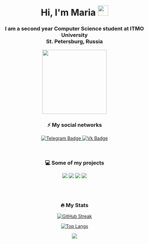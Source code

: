 <h1 align="center">Hi, I'm Maria
<img src="https://github.com/blackcater/blackcater/raw/main/images/Hi.gif" height="32"/></h1>
<h3 align="center">I am a second year Computer Science student at ITMO University <br> St. Petersburg, Russia</h4>

<div id="header" align="center">
  <img src="https://media.giphy.com/media/QuDgW7dXQfCZiWVXD4/giphy.gif" width="200"/>
  
 
  <h3>⚡ My social networks</h3>
  
  <div id="badges">
    <a href="https://t.me/mairianet">
     <img src="https://img.shields.io/badge/Telegram-blue?style=for-the-badge&logo=Telegram&logoColor=white" alt="Telegram Badge"/>
    </a>
    <a href="https://vk.com/mairianet">
      <img src="https://img.shields.io/badge/Vk-blue?style=for-the-badge&logo=Vk&logoColor=white" alt="Vk Badge"/>
    </a>
  </div>
  
</div>
<br>
<br>
<div align="center">
  <h3>💻 Some of my projects</h3>

[![](https://github-readme-stats.vercel.app/api/pin/?username=MairianeT&repo=ITMO-IS-tech-4-sem&show_icons=true&theme=dark )](https://github.com/MairianeT/ITMO-IS-tech-4-sem)
[![](https://github-readme-stats.vercel.app/api/pin/?username=MairianeT&repo=ITMO-IS-oop-3-sem&show_icons=true&theme=dark )](https://github.com/MairianeT/ITMO-IS-oop-3-sem)
[![](https://github-readme-stats.vercel.app/api/pin/?username=MairianeT&repo=ITMO-IS-programming-2-sem&show_icons=true&theme=dark )](https://github.com/MairianeT/ITMO-IS-programming-2-sem)
[![](https://github-readme-stats.vercel.app/api/pin/?username=MairianeT&repo=ITMO-IS-AppliedMath-4-sem&show_icons=true&theme=dark )](https://github.com/MairianeT/ITMO-IS-AppliedMath-4-sem)
  
</div>
<br>
<br>
<div align="center">
  <h3>🔥 My Stats</h3>

[![GitHub Streak](http://github-readme-streak-stats.herokuapp.com?user=MairianeT&theme=dark)](https://git.io/streak-stats)

[![Top Langs](https://github-readme-stats.vercel.app/api/top-langs/?username=MairianeT&layout=compact&theme=vision-friendly-dark)](https://github.com/anuraghazra/github-readme-stats)

![](https://github-readme-stats.vercel.app/api?username=MairianeT&show_icons=true&theme=dark)
</div>
